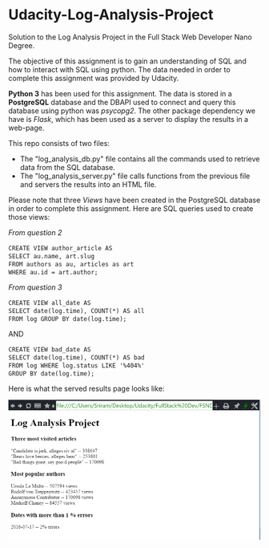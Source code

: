 # Udacity-Log-Analysis-Project
Solution to the Log Analysis Project in the Full Stack Web Developer Nano Degree.

The objective of this assignment is to gain an understanding of SQL and how to interact with SQL using python. The data needed in order to complete this assignment was provided by Udacity.

**Python 3** has been used for this assignment. The data is stored in a **PostgreSQL** database and the DBAPI used to connect and query this database using python was *psycopg2*. The other package dependency we have is *Flask*, which has been used as a server to display the results in a web-page.

This repo consists of two files:
- The "log_analysis_db.py" file contains all the commands used to retrieve data from the SQL database. 
- The "log_analysis_server.py" file calls functions from the previous file and servers the results into an HTML file. 

Please note that three *Views* have been created in the PostgreSQL database in order to complete this assignment. Here are SQL queries used to create those views: 

*From question 2*
```
CREATE VIEW author_article AS
SELECT au.name, art.slug
FROM authors as au, articles as art
WHERE au.id = art.author;
```
*From question 3*
```
CREATE VIEW all_date AS
SELECT date(log.time), COUNT(*) AS all
FROM log GROUP BY date(log.time);
```
AND

```
CREATE VIEW bad_date AS
SELECT date(log.time), COUNT(*) AS bad
FROM log WHERE log.status LIKE '%404%'
GROUP BY date(log.time);
```

Here is what the served results page looks like: 

![Results](/screenshot.PNG)

